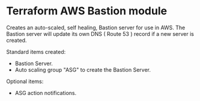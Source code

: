 # Terraform AWS Bastion module
Creates an auto-scaled, self healing, Bastion server for use in AWS. The Bastion server will update its own DNS ( Route 53 ) record if a new server is created. 

Standard items created:

 * Bastion Server.
 * Auto scaling group "ASG" to create the Bastion Server.

Optional items:

 * ASG action notifications.

